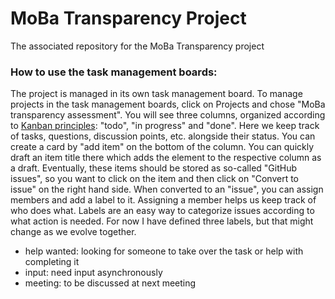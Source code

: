 # MoBa Transparency Project
The associated repository for the MoBa Transparency project

### How to use the task management boards:

The project is managed in its own task management board. To manage projects in the task management boards, click on Projects and chose "MoBa transparency assessment". You will see three columns, organized according to [Kanban principles](https://kanbanize.com/kanban-resources): "todo", "in progress" and "done". Here we keep track of tasks, questions, discussion points, etc. alongside their status. You can create a card by "add item" on the bottom of the column. You can quickly draft an item title there which adds the element to the respective column as a draft. Eventually, these items should be stored as so-called "GitHub issues", so you want to click on the item and then click on "Convert to issue" on the right hand side. When converted to an "issue", you can assign members and add a label to it. Assigning a member helps us keep track of who does what. Labels are an easy way to categorize issues according to what action is needed. For now I have defined three labels, but that might change as we evolve together. 
- help wanted: looking for someone to take over the task or help with completing it
- input: need input asynchronously
- meeting: to be discussed at next meeting
